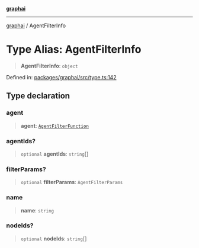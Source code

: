 [**graphai**](../README.md)

***

[graphai](../globals.md) / AgentFilterInfo

# Type Alias: AgentFilterInfo

> **AgentFilterInfo**: `object`

Defined in: [packages/graphai/src/type.ts:142](https://github.com/kawamataryo/graphai/blob/e8a7b825cfe5b60039202cad9c90359642833517/packages/graphai/src/type.ts#L142)

## Type declaration

### agent

> **agent**: [`AgentFilterFunction`](AgentFilterFunction.md)

### agentIds?

> `optional` **agentIds**: `string`[]

### filterParams?

> `optional` **filterParams**: `AgentFilterParams`

### name

> **name**: `string`

### nodeIds?

> `optional` **nodeIds**: `string`[]
